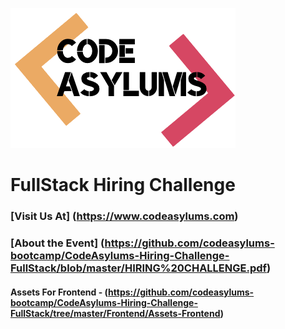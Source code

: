 ![CodeAsylums Logo](/logo.png)

# **FullStack Hiring Challenge**

### [Visit Us At] (https://www.codeasylums.com)

### [About the Event] (https://github.com/codeasylums-bootcamp/CodeAsylums-Hiring-Challenge-FullStack/blob/master/HIRING%20CHALLENGE.pdf)

#### Assets For Frontend - (https://github.com/codeasylums-bootcamp/CodeAsylums-Hiring-Challenge-FullStack/tree/master/Frontend/Assets-Frontend)


